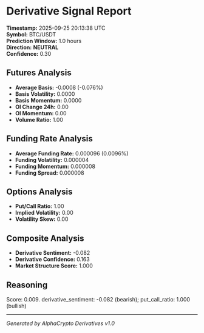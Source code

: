 # Derivative Signal Report

**Timestamp:** 2025-09-25 20:13:38 UTC  
**Symbol:** BTC/USDT  
**Prediction Window:** 1.0 hours  
**Direction:** **NEUTRAL**  
**Confidence:** 0.30

## Futures Analysis
- **Average Basis:** -0.0008 (-0.076%)
- **Basis Volatility:** 0.0000
- **Basis Momentum:** 0.0000
- **OI Change 24h:** 0.00
- **OI Momentum:** 0.00
- **Volume Ratio:** 1.00

## Funding Rate Analysis
- **Average Funding Rate:** 0.000096 (0.0096%)
- **Funding Volatility:** 0.000004
- **Funding Momentum:** 0.000008
- **Funding Spread:** 0.000008

## Options Analysis
- **Put/Call Ratio:** 1.00
- **Implied Volatility:** 0.00
- **Volatility Skew:** 0.00

## Composite Analysis
- **Derivative Sentiment:** -0.082
- **Derivative Confidence:** 0.163
- **Market Structure Score:** 1.000

## Reasoning
Score: 0.009. derivative_sentiment: -0.082 (bearish); put_call_ratio: 1.000 (bullish)

---
*Generated by AlphaCrypto Derivatives v1.0*
